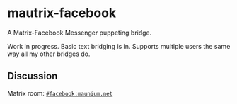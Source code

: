 # mautrix-facebook
A Matrix-Facebook Messenger puppeting bridge.

Work in progress. Basic text bridging is in. Supports multiple users the same way all my other bridges do.

## Discussion
Matrix room: [`#facebook:maunium.net`](https://matrix.to/#/#facebook:maunium.net)
